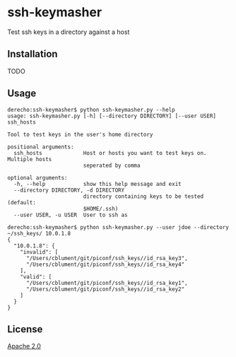 # ssh-keymasher
Test ssh keys in a directory against a host


## Installation

TODO

## Usage

```
derecho:ssh-keymasher$ python ssh-keymasher.py --help
usage: ssh-keymasher.py [-h] [--directory DIRECTORY] [--user USER] ssh_hosts

Tool to test keys in the user's home directory

positional arguments:
  ssh_hosts             Host or hosts you want to test keys on. Multiple hosts
                        seperated by comma

optional arguments:
  -h, --help            show this help message and exit
  --directory DIRECTORY, -d DIRECTORY
                        directory containing keys to be tested (default:
                        $HOME/.ssh)
  --user USER, -u USER  User to ssh as
  ```

```
derecho:ssh-keymasher$ python ssh-keymasher.py --user jdoe --directory ~/ssh_keys/ 10.0.1.8
{
  "10.0.1.8": {
    "invalid": [
      "/Users/cblument/git/piconf/ssh_keys//id_rsa_key3",
      "/Users/cblument/git/piconf/ssh_keys//id_rsa_key4"
    ],
    "valid": [
      "/Users/cblument/git/piconf/ssh_keys//id_rsa_key1",
      "/Users/cblument/git/piconf/ssh_keys//id_rsa_key2"
    ]
  }
}
```

## License

[Apache 2.0](http://www.apache.org/licenses/LICENSE-2.0)
